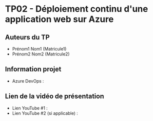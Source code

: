 # TP02 - Déploiement continu d'une application web sur Azure

## Auteurs du TP

- Prénom1 Nom1 (Matricule1)
- Prénom2 Nom2 (Matricule2)

## Information projet

- Azure DevOps :

## Lien de la vidéo de présentation

- Lien YouTube #1 :
- Lien YouTube #2 (si applicable) :
